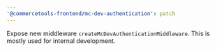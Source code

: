 ```yaml
---
'@commercetools-frontend/mc-dev-authentication': patch
---
```


Expose new middleware `createMcDevAuthenticationMiddleware`. This is mostly used for internal development.
